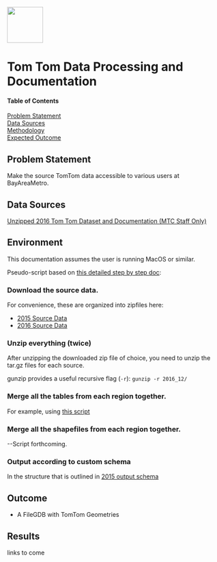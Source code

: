 <a href="url"><img src="http://gis.mtc.ca.gov/mtcimages/mtcgisLogo.png" align="top" height="84" width="84" ></a>  

# Tom Tom Data Processing and Documentation  
  
#### Table of Contents  
[Problem Statement](#problem-statement)   
[Data Sources](#data-sources)  
[Methodology](#methodology)   
[Expected Outcome](#outcome)  

## Problem Statement  

Make the source TomTom data accessible to various users at BayAreaMetro.  

## Data Sources

[Unzipped 2016 Tom Tom Dataset and Documentation (MTC Staff Only)](https://mtcdrive.app.box.com/folder/35509938044)  

## Environment

This documentation assumes the user is running MacOS or similar. 

Pseudo-script based on [this detailed step by step doc](https://github.com/BayAreaMetro/MTCDataModel/blob/master/TomTom%20Base%20Map/pdfs/Procedures%20for%20Processing%20New%20TomTom%20Basemap%20Data.pdf):

### Download the source data. 

For convenience, these are organized into zipfiles here:

- [2015 Source Data](https://mtcdrive.box.com/s/w5c4ofvh09uam2sornp2rc8nzo2r2i58)   
- [2016 Source Data](https://mtcdrive.box.com/s/b22pidd6h00zsbbkmadrkwsvmfea6uoq)    

### Unzip everything (twice)

After unzipping the downloaded zip file of choice, you need to unzip the tar.gz files for each source.

gunzip provides a useful recursive flag (`-r`): `gunzip -r 2016_12/`  

### Merge all the tables from each region together.   

For example, using [this script](https://github.com/BayAreaMetro/DataServices/blob/tomtom-etl-1/TomTom%20Base%20Map/etl/R/merge_tables.R)

### Merge all the shapefiles from each region together.      

--Script forthcoming. 

### Output according to custom schema   

In the structure that is outlined in [2015 output schema](https://github.com/BayAreaMetro/DataServices/blob/tomtom-etl-1/TomTom%20Base%20Map/etl/metadata/2015_output_schema.json)  

## Outcome

- A FileGDB with TomTom Geometries

## Results  

links to come   
